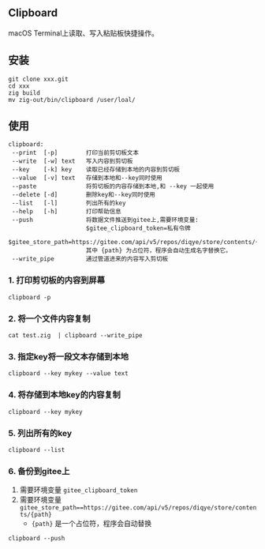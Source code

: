 ## Clipboard

macOS Terminal上读取、写入粘贴板快捷操作。

## 安装

```shell
git clone xxx.git
cd xxx
zig build
mv zig-out/bin/clipboard /user/loal/
```
## 使用

```shell
clipboard:
 --print  [-p]        打印当前剪切板文本
 --write  [-w] text   写入内容到剪切板
 --key    [-k] key    读取已经存储到本地的内容到剪切板
 --value  [-v] text   存储到本地和--key同时使用
 --paste              将剪切板的内容存储到本地,和 --key 一起使用
 --delete [-d]        删除key和--key同时使用
 --list   [-l]        列出所有的key
 --help   [-h]        打印帮助信息
 --push               将数据文件推送到gitee上,需要环境变量:
                      $gitee_clipboard_token=私有令牌
                      $gitee_store_path=https://gitee.com/api/v5/repos/diqye/store/contents/{path}
                      其中 {path} 为占位符，程序会自动生成名字替换它。
 --write_pipe         通过管道进来的内容写入剪切板
 ```

### 1. 打印剪切板的内容到屏幕
```shell
clipboard -p
```
### 2. 将一个文件内容复制
```shell
cat test.zig  | clipboard --write_pipe
```
### 3. 指定key将一段文本存储到本地
```shell
clipboard --key mykey --value text
```
### 4. 将存储到本地key的内容复制
```shell
clipboard --key mykey
```
### 5. 列出所有的key
```shell
clipboard --list
```
### 6. 备份到gitee上
1. 需要环境变量 `gitee_clipboard_token`
1. 需要环境变量 `gitee_store_path==https://gitee.com/api/v5/repos/diqye/store/contents/{path}`
    - `{path}` 是一个占位符，程序会自动替换
```shell
clipboard --push
```